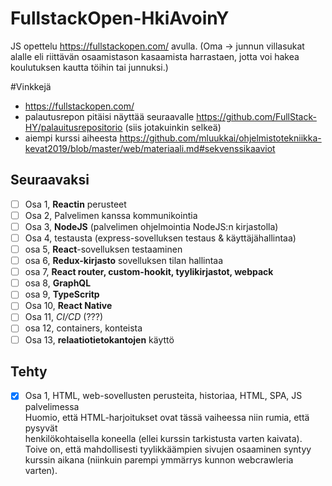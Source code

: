 # FullstackOpen-HkiAvoinY
JS opettelu https://fullstackopen.com/ avulla. (Oma -> junnun villasukat alalle eli riittävän osaamistason kasaamista harrastaen, jotta voi hakea koulutuksen kautta töihin tai junnuksi.)

#Vinkkejä 
 - https://fullstackopen.com/
 - palautusrepon pitäisi näyttää seuraavalle https://github.com/FullStack-HY/palauitusrepositorio (siis jotakuinkin selkeä)
 - aiempi kurssi aiheesta https://github.com/mluukkai/ohjelmistotekniikka-kevat2019/blob/master/web/materiaali.md#sekvenssikaaviot 

## Seuraavaksi
- [ ] Osa 1, **Reactin** perusteet
- [ ] Osa 2, Palvelimen kanssa kommunikointia
- [ ] Osa 3, **NodeJS** (palvelimen ohjelmointia NodeJS:n kirjastolla)
- [ ] Osa 4, testausta (express-sovelluksen testaus & käyttäjähallintaa)
- [ ] osa 5, **React**-sovelluksen testaaminen
- [ ] osa 6, **Redux-kirjasto** sovelluksen tilan hallintaa
- [ ] osa 7, **React router, custom-hookit, tyylikirjastot, webpack**
- [ ] osa 8, **GraphQL**
- [ ] osa 9, **TypeScritp**
- [ ] Osa 10, **React Native**
- [ ] Osa 11, *CI/CD* (???)
- [ ] osa 12, containers, konteista
- [ ] Osa 13, **relaatiotietokantojen** käyttö

## Tehty
- [x] Osa 1, HTML, web-sovellusten perusteita, historiaa, HTML, SPA, JS palvelimessa
<br> Huomio, että HTML-harjoitukset ovat tässä vaiheessa niin rumia, että pysyvät <br>
henkilökohtaisella koneella (ellei kurssin tarkistusta varten kaivata). <br> Toive on, että mahdollisesti tyylikkäämpien sivujen osaaminen syntyy kurssin aikana (niinkuin parempi ymmärrys kunnon webcrawleria varten).
